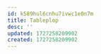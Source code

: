 ```yaml
---
id: k589hul6cnhu7ivwc1e0n7m
title: Tableplop
desc: ''
updated: 1727258209902
created: 1727258209902
---
```

